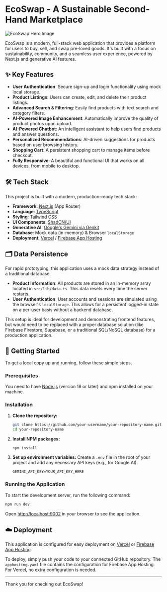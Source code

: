 # EcoSwap - A Sustainable Second-Hand Marketplace

![EcoSwap Hero Image](https://picsum.photos/seed/hero/1200/600)

EcoSwap is a modern, full-stack web application that provides a platform for users to buy, sell, and swap pre-loved goods. It's built with a focus on sustainability, community, and a seamless user experience, powered by Next.js and generative AI features.

## ✨ Key Features

- **User Authentication**: Secure sign-up and login functionality using mock local storage.
- **Product Listings**: Users can create, edit, and delete their product listings.
- **Advanced Search & Filtering**: Easily find products with text search and category filters.
- **AI-Powered Image Enhancement**: Automatically improve the quality of product photos upon upload.
- **AI-Powered Chatbot**: An intelligent assistant to help users find products and answer questions.
- **Personalized Recommendations**: AI-driven suggestions for products based on user browsing history.
- **Shopping Cart**: A persistent shopping cart to manage items before checkout.
- **Fully Responsive**: A beautiful and functional UI that works on all devices, from mobile to desktop.

## 🛠️ Tech Stack

This project is built with a modern, production-ready tech stack:

- **Framework**: [Next.js](https://nextjs.org/) (App Router)
- **Language**: [TypeScript](https://www.typescriptlang.org/)
- **Styling**: [Tailwind CSS](https://tailwindcss.com/)
- **UI Components**: [ShadCN/UI](https://ui.shadcn.com/)
- **Generative AI**: [Google's Gemini via Genkit](https://firebase.google.com/docs/genkit)
- **Database**: Mock data (in-memory) & Browser `localStorage`
- **Deployment**: [Vercel](https://vercel.com/) / [Firebase App Hosting](https://firebase.google.com/docs/app-hosting)

## 🗂️ Data Persistence

For rapid prototyping, this application uses a mock data strategy instead of a traditional database.

-   **Product Information**: All products are stored in an in-memory array located in `src/lib/data.ts`. This data resets every time the server restarts.
-   **User Authentication**: User accounts and sessions are simulated using the browser's `localStorage`. This allows for a persistent logged-in state on a per-user basis without a backend database.

This setup is ideal for development and demonstrating frontend features, but would need to be replaced with a proper database solution (like Firebase Firestore, Supabase, or a traditional SQL/NoSQL database) for a production application.

## 🚀 Getting Started

To get a local copy up and running, follow these simple steps.

### Prerequisites

You need to have [Node.js](https://nodejs.org/) (version 18 or later) and npm installed on your machine.

### Installation

1.  **Clone the repository:**
    ```bash
    git clone https://github.com/your-username/your-repository-name.git
    cd your-repository-name
    ```

2.  **Install NPM packages:**
    ```bash
    npm install
    ```

3.  **Set up environment variables:**
    Create a `.env` file in the root of your project and add any necessary API keys (e.g., for Google AI).
    ```
    GEMINI_API_KEY=YOUR_API_KEY_HERE
    ```

### Running the Application

To start the development server, run the following command:

```bash
npm run dev
```

Open [http://localhost:9002](http://localhost:9002) in your browser to see the application.

## ☁️ Deployment

This application is configured for easy deployment on [Vercel](https://vercel.com/) or [Firebase App Hosting](https://firebase.google.com/docs/app-hosting).

To deploy, simply push your code to your connected GitHub repository. The `apphosting.yaml` file contains the configuration for Firebase App Hosting. For Vercel, no extra configuration is needed.

---

Thank you for checking out EcoSwap!